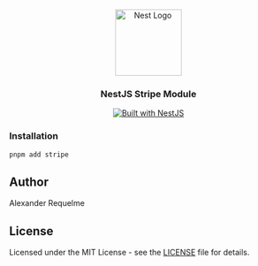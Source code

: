 <h1 align="center"></h1>

<div align="center">
  <a href="http://nestjs.com/" target="_blank">
    <img src="https://camo.githubusercontent.com/5f54c0817521724a2deae8dedf0c280a589fd0aa9bffd7f19fa6254bb52e996a/68747470733a2f2f6e6573746a732e636f6d2f696d672f6c6f676f2d736d616c6c2e737667" width="120" alt="Nest Logo" />
  </a>
</div>

<h3 align="center">NestJS Stripe Module</h3>

<div align="center">
  <a href="https://nestjs.com" target="_blank">
    <img src="https://img.shields.io/badge/built%20with-NestJs-red.svg" alt="Built with NestJS">
  </a>
</div>

### Installation

```bash
pnpm add stripe
```

## Author

Alexander Requelme

## License

Licensed under the MIT License - see the [LICENSE](LICENSE) file for details.
